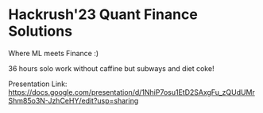 # Hackrush'23 Quant Finance Solutions 

Where ML meets Finance :)

36 hours solo work without caffine but subways and diet coke!

Presentation Link: https://docs.google.com/presentation/d/1NhiP7osu1EtD2SAxgFu_zQUdUMrShm85o3N-JzhCeHY/edit?usp=sharing

